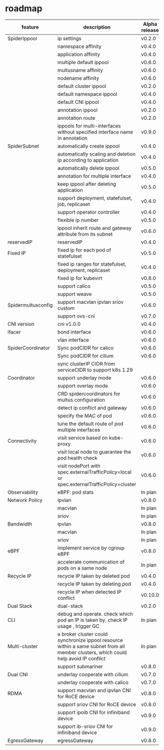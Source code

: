 # roadmap

| feature            | description                                                                                                                          | Alpha release | Beta release | GA release |
|--------------------|--------------------------------------------------------------------------------------------------------------------------------------|---------------|--------------|------------|
| SpiderIppool       | ip settings                                                                                                                          | v0.2.0        | v0.4.0       | v0.6.0     |
|                    | namespace affinity                                                                                                                   | v0.4.0        | v0.6.0       |            |
|                    | application affinity                                                                                                                 | v0.4.0        | v0.6.0       |            |
|                    | multiple default ippool                                                                                                              | v0.6.0        |              |            |
|                    | multusname affinity                                                                                                                  | v0.6.0        |              |            |
|                    | nodename affinity                                                                                                                    | v0.6.0        | v0.6.0       |            |
|                    | default cluster ippool                                                                                                               | v0.2.0        | v0.4.0       | v0.6.0     |
|                    | default namespace ippool                                                                                                             | v0.4.0        | v0.5.0       |            |
|                    | default CNI ippool                                                                                                                   | v0.4.0        | v0.4.0       |            |
|                    | annotation ippool                                                                                                                    | v0.2.0        | v0.5.0       |            |
|                    | annotation route                                                                                                                     | v0.2.0        | v0.5.0       |            |
|                    | ippools for multi-interfaces without specified interface name  in annotation                                                         | v0.9.0        |              |            |
| SpiderSubnet       | automatically create ippool                                                                                                          | v0.4.0        |              |            |
|                    | automatically scaling and deletion ip according to application                                                                       | v0.4.0        |              |            |
|                    | automatically delete ippool                                                                                                          | v0.5.0        |              |            |
|                    | annotation for multiple interface                                                                                                    | v0.4.0        |              |            |
|                    | keep ippool after deleting application                                                                                               | v0.5.0        |              |            |
|                    | support deployment, statefulset, job, replicaset                                                                                     | v0.4.0        |              |            |
|                    | support operator controller                                                                                                          | v0.4.0        |              |            |
|                    | flexible ip number                                                                                                                   | v0.5.0        |              |            |
|                    | ippool inherit route and gateway attribute from its subnet                                                                           | v0.6.0        |              |            |
| reservedIP         | reservedIP                                                                                                                           | v0.4.0        | v0.6.0       |            |
| Fixed IP           | fixed ip for each pod of statefulset                                                                                                 | v0.5.0        |              |            |
|                    | fixed ip ranges for statefulset, deployment, replicaset                                                                              | v0.4.0        | v0.6.0       |            |
|                    | fixed ip for kubevirt                                                                                                                | v0.8.0        |              |            |
|                    | support calico                                                                                                                       | v0.5.0        | v0.6.0       |            |
|                    | support weave                                                                                                                        | v0.5.0        | v0.6.0       |            |
| Spidermultusconfig | support macvlan ipvlan sriov custom                                                                                                  | v0.6.0        | v0.7.0       |            |        
|                    | support ovs-cni                                                                                                                      | v0.7.0        |              |            |
| CNI version        | cni v1.0.0                                                                                                                           | v0.4.0        | v0.5.0       |            |
| ifacer             | bond interface                                                                                                                       | v0.6.0        | v0.8.0       |            |
|                    | vlan interface                                                                                                                       | v0.6.0        | v0.8.0       |            |
| SpiderCoordinator  | Sync podCIDR for calico                                                                                                              | v0.6.0        | v0.8.0       |            |
|                    | Sync podCIDR for cilium                                                                                                              | v0.6.0        | v0.8.0       |            |
|                    | sync clusterIP CIDR from serviceCIDR to support k8s 1.29                                                                             |               | v0.10.0      |            |
| Coordinator        | support underlay mode                                                                                                                | v0.6.0        | v0.7.0       |            |
|                    | support overlay mode                                                                                                                 | v0.6.0        | v0.8.0       |            |
|                    | CRD spidercoordinators for multus configuration                                                                                      | v0.6.0        | v0.8.0       |            |
|                    | detect ip conflict and gateway                                                                                                       | v0.6.0        | v0.6.0       |            |
|                    | specify the MAC of pod                                                                                                               | v0.6.0        | v0.8.0       |            |
|                    | tune the default route of pod multiple interfaces                                                                                    | v0.6.0        | v0.8.0       |            |
| Connectivity       | visit service based on kube-proxy                                                                                                    | v0.6.0        | v0.7.0       |            |
|                    | visit local node to guarantee the pod health check                                                                                   | v0.6.0        | v0.7.0       |            |
|                    | visit nodePort with spec.externalTrafficPolicy=local or spec.externalTrafficPolicy=cluster                                           | v0.6.0        |              |            |
| Observability      | eBPF: pod stats                                                                                                                      | In plan       |              |            |
| Network Policy     | ipvlan                                                                                                                               | v0.8.0        |              |            |
|                    | macvlan                                                                                                                              | In plan       |              |            |
|                    | sriov                                                                                                                                | In plan       |              |            |
| Bandwidth          | ipvlan                                                                                                                               | v0.8.0        |              |            |
|                    | macvlan                                                                                                                              | In plan       |              |            |
|                    | sriov                                                                                                                                | In plan       |              |            |
| eBPF               | implement service by cgroup eBPF                                                                                                     | v0.8.0        |              |            |
|                    | accelerate communication of pods on a same node                                                                                      | In plan       |              |            |
| Recycle IP         | recycle IP taken by deleted pod                                                                                                      | v0.4.0        | v0.6.0       |            |
|                    | recycle IP taken by deleting pod                                                                                                     | v0.4.0        | v0.6.0       |            |
|                    | recycle IP when detected IP conflict                                                                                                 | v0.10.0       |              |            |
| Dual Stack         | dual-stack                                                                                                                           | v0.2.0        | v0.4.0       |            |
| CLI                | debug and operate. check which pod an IP is taken by, check IP usage , trigger GC                                                    | In plan       |              |            |
| Multi-cluster      | a broker cluster could synchronize ippool resource within a same subnet from all member clusters, which could help avoid IP conflict | In plan       |              |            |
|                    | support submariner                                                                                                                   | v0.8.0        |              |            |
| Dual CNI           | underlay cooperate with cilium                                                                                                       | v0.7.0        |              |            |
|                    | underlay cooperate with calico                                                                                                       | v0.7.0        |              |            |
| RDMA               | support macvlan and ipvlan CNI for RoCE device                                                                                       | v0.8.0        |              |            |
|                    | support sriov CNI for RoCE device                                                                                                    | v0.8.0        |              |            |
|                    | support ipoib CNI for infiniband device                                                                                              | v0.9.0        |              |            |
|                    | support ib-sriov CNI for infiniband device                                                                                           | v0.9.0        |              |            |
| EgressGateway      | egressGateway                                                                                                                        | v0.8.0        |              |            |

